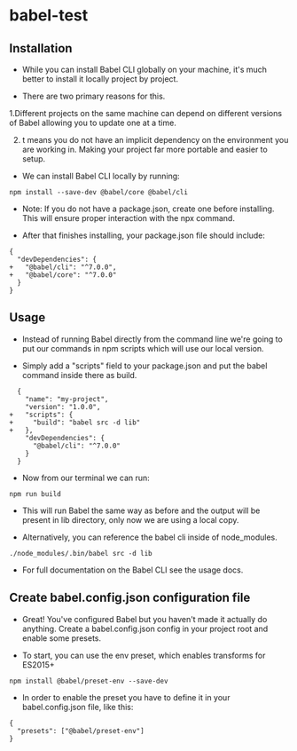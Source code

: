 # babel-test

## Installation

- While you can install Babel CLI globally on your machine, it's much better to install it locally project by project.

- There are two primary reasons for this.

 1.Different projects on the same machine can depend on different versions of Babel allowing you to update one at a time.

 2. t means you do not have an implicit dependency on the environment you are working in. Making your project far more portable and easier to setup.

- We can install Babel CLI locally by running:

```
npm install --save-dev @babel/core @babel/cli
```


- Note: If you do not have a package.json, create one before installing. This will ensure proper interaction with the npx command.

- After that finishes installing, your package.json file should include:

```
{
  "devDependencies": {
+   "@babel/cli": "^7.0.0",
+   "@babel/core": "^7.0.0"
  }
}
```


## Usage

- Instead of running Babel directly from the command line we're going to put our commands in npm scripts which will use our local version.

- Simply add a "scripts" field to your package.json and put the babel command inside there as build.

```
  {
    "name": "my-project",
    "version": "1.0.0",
+   "scripts": {
+     "build": "babel src -d lib"
+   },
    "devDependencies": {
      "@babel/cli": "^7.0.0"
    }
  }
```
- Now from our terminal we can run:

```
npm run build
```


- This will run Babel the same way as before and the output will be present in lib directory, only now we are using a local copy.

- Alternatively, you can reference the babel cli inside of node_modules.

```
./node_modules/.bin/babel src -d lib
```


- For full documentation on the Babel CLI see the usage docs.

## Create babel.config.json configuration file

- Great! You've configured Babel but you haven't made it actually do anything. Create a babel.config.json config in your project root and enable some presets.

- To start, you can use the env preset, which enables transforms for ES2015+

```
npm install @babel/preset-env --save-dev
```


- In order to enable the preset you have to define it in your babel.config.json file, like this:

```
{
  "presets": ["@babel/preset-env"]
}
```
